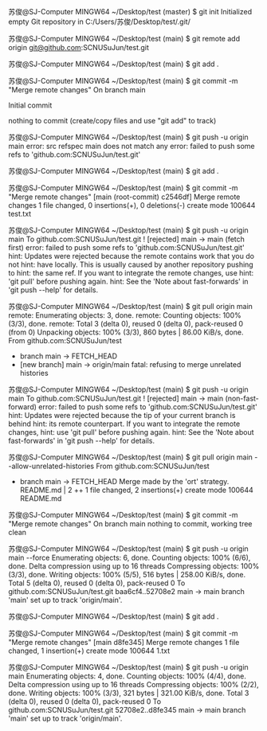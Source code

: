 苏俊@SJ-Computer MINGW64 ~/Desktop/test (master)
$ git init
Initialized empty Git repository in C:/Users/苏俊/Desktop/test/.git/

苏俊@SJ-Computer MINGW64 ~/Desktop/test (main)
$ git remote add origin git@github.com:SCNUSuJun/test.git

苏俊@SJ-Computer MINGW64 ~/Desktop/test (main)
$ git add .

苏俊@SJ-Computer MINGW64 ~/Desktop/test (main)
$ git commit -m "Merge remote changes"
On branch main

Initial commit

nothing to commit (create/copy files and use "git add" to track)

苏俊@SJ-Computer MINGW64 ~/Desktop/test (main)
$ git push -u origin main
error: src refspec main does not match any
error: failed to push some refs to 'github.com:SCNUSuJun/test.git'

苏俊@SJ-Computer MINGW64 ~/Desktop/test (main)
$ git add .

苏俊@SJ-Computer MINGW64 ~/Desktop/test (main)
$ git commit -m "Merge remote changes"
[main (root-commit) c2546df] Merge remote changes
 1 file changed, 0 insertions(+), 0 deletions(-)
 create mode 100644 test.txt

苏俊@SJ-Computer MINGW64 ~/Desktop/test (main)
$ git push -u origin main
To github.com:SCNUSuJun/test.git
 ! [rejected]        main -> main (fetch first)
error: failed to push some refs to 'github.com:SCNUSuJun/test.git'
hint: Updates were rejected because the remote contains work that you do not
hint: have locally. This is usually caused by another repository pushing to
hint: the same ref. If you want to integrate the remote changes, use
hint: 'git pull' before pushing again.
hint: See the 'Note about fast-forwards' in 'git push --help' for details.

苏俊@SJ-Computer MINGW64 ~/Desktop/test (main)
$ git pull origin main
remote: Enumerating objects: 3, done.
remote: Counting objects: 100% (3/3), done.
remote: Total 3 (delta 0), reused 0 (delta 0), pack-reused 0 (from 0)
Unpacking objects: 100% (3/3), 860 bytes | 86.00 KiB/s, done.
From github.com:SCNUSuJun/test
 * branch            main       -> FETCH_HEAD
 * [new branch]      main       -> origin/main
fatal: refusing to merge unrelated histories

苏俊@SJ-Computer MINGW64 ~/Desktop/test (main)
$ git push -u origin main
To github.com:SCNUSuJun/test.git
 ! [rejected]        main -> main (non-fast-forward)
error: failed to push some refs to 'github.com:SCNUSuJun/test.git'
hint: Updates were rejected because the tip of your current branch is behind
hint: its remote counterpart. If you want to integrate the remote changes,
hint: use 'git pull' before pushing again.
hint: See the 'Note about fast-forwards' in 'git push --help' for details.

苏俊@SJ-Computer MINGW64 ~/Desktop/test (main)
$ git pull origin main --allow-unrelated-histories
From github.com:SCNUSuJun/test
 * branch            main       -> FETCH_HEAD
Merge made by the 'ort' strategy.
 README.md | 2 ++
 1 file changed, 2 insertions(+)
 create mode 100644 README.md

苏俊@SJ-Computer MINGW64 ~/Desktop/test (main)
$ git commit -m "Merge remote changes"
On branch main
nothing to commit, working tree clean

苏俊@SJ-Computer MINGW64 ~/Desktop/test (main)
$ git push -u origin main --force
Enumerating objects: 6, done.
Counting objects: 100% (6/6), done.
Delta compression using up to 16 threads
Compressing objects: 100% (3/3), done.
Writing objects: 100% (5/5), 516 bytes | 258.00 KiB/s, done.
Total 5 (delta 0), reused 0 (delta 0), pack-reused 0
To github.com:SCNUSuJun/test.git
   baa6cf4..52708e2  main -> main
branch 'main' set up to track 'origin/main'.

苏俊@SJ-Computer MINGW64 ~/Desktop/test (main)
$ git add .

苏俊@SJ-Computer MINGW64 ~/Desktop/test (main)
$ git commit -m "Merge remote changes"
[main d8fe345] Merge remote changes
 1 file changed, 1 insertion(+)
 create mode 100644 1.txt

苏俊@SJ-Computer MINGW64 ~/Desktop/test (main)
$ git push -u origin main
Enumerating objects: 4, done.
Counting objects: 100% (4/4), done.
Delta compression using up to 16 threads
Compressing objects: 100% (2/2), done.
Writing objects: 100% (3/3), 321 bytes | 321.00 KiB/s, done.
Total 3 (delta 0), reused 0 (delta 0), pack-reused 0
To github.com:SCNUSuJun/test.git
   52708e2..d8fe345  main -> main
branch 'main' set up to track 'origin/main'.
